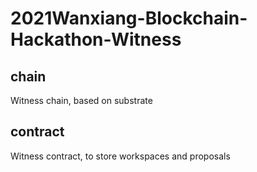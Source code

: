 # 2021Wanxiang-Blockchain-Hackathon-Witness

## chain
Witness chain, based on substrate

## contract
Witness contract, to store workspaces and proposals
